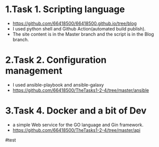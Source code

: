 # 1.Task 1. Scripting language
* https://github.com/66418500/66418500.github.io/tree/blog
* I used python shell and Github Action(automated build publish).
* The site content is in the Master branch and the script is in the Blog branch.
# 2.Task 2. Configuration management
* I used ansible-playbook and ansible-galaxy
* https://github.com/66418500/TheTasks1-2-4/tree/master/ansible
# 3.Task 4. Docker and a bit of Dev
* a simple Web service for the GO language and Gin framework.
* https://github.com/66418500/TheTasks1-2-4/tree/master/api

#test
